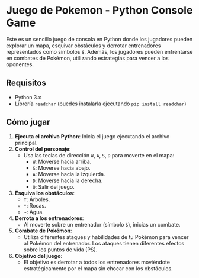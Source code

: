 # Juego de Pokemon - Python Console Game

Este es un sencillo juego de consola en Python donde los jugadores pueden explorar un mapa, esquivar obstáculos y derrotar entrenadores representados como símbolos `$`. Además, los jugadores pueden enfrentarse en combates de Pokémon, utilizando estrategias para vencer a los oponentes.

## Requisitos

- Python 3.x
- Librería `readchar` (puedes instalarla ejecutando `pip install readchar`)

## Cómo jugar

1. **Ejecuta el archivo Python**: Inicia el juego ejecutando el archivo principal.
2. **Control del personaje**:
   - Usa las teclas de dirección `W`, `A`, `S`, `D` para moverte en el mapa:
     - `W`: Moverse hacia arriba.
     - `S`: Moverse hacia abajo.
     - `A`: Moverse hacia la izquierda.
     - `D`: Moverse hacia la derecha.
     - `Q`: Salir del juego.
3. **Esquiva los obstáculos**:
   - `T`: Árboles.
   - `*`: Rocas.
   - `~`: Agua.
4. **Derrota a los entrenadores**: 
   - Al moverte sobre un entrenador (símbolo `$`), inicias un combate.
5. **Combate de Pokémon**: 
   - Utiliza diferentes ataques y habilidades de tu Pokémon para vencer al Pokémon del entrenador. Los ataques tienen diferentes efectos sobre los puntos de vida (PS).
6. **Objetivo del juego**:
   - El objetivo es derrotar a todos los entrenadores moviéndote estratégicamente por el mapa sin chocar con los obstáculos.

